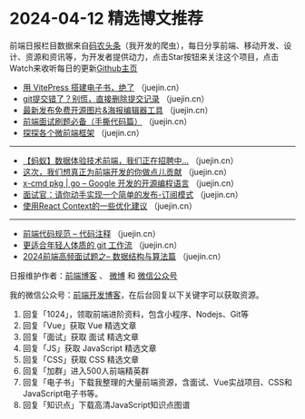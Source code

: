 # 2024-04-12 精选博文推荐

前端日报栏目数据来自[码农头条](http://toutiao.qdkfweb.cn/)（我开发的爬虫），每日分享前端、移动开发、设计、资源和资讯等，为开发者提供动力，点击Star按钮来关注这个项目，点击Watch来收听每日的更新[Github主页](https://github.com/kujian/frontendDaily)
* [用 VitePress 搭建电子书，绝了](https://juejin.cn/post/7355759709167910923) （juejin.cn）
* [git提交错了？别慌，直接删除提交记录](https://juejin.cn/post/7355692365330792488) （juejin.cn）
* [最新发布免费开源图片&amp;海报编辑器工具](https://juejin.cn/post/7356055073586315315) （juejin.cn）
* [前端面试刷题必备（手撕代码篇）](https://juejin.cn/post/7356072512444465178) （juejin.cn）
* [探探各个微前端框架](https://juejin.cn/post/7356078518096576512) （juejin.cn）

***
* [【蚂蚁】数据体验技术前端，我们正在招聘中&#8230;](https://juejin.cn/post/7355815508279640076) （juejin.cn）
* [这次，我们想真正为前端开发的你做点儿贡献](https://juejin.cn/post/7355759709167042571) （juejin.cn）
* [x-cmd pkg | go &#8211; Google 开发的开源编程语言](https://juejin.cn/post/7355394311674134580) （juejin.cn）
* [面试官：请你动手实现一个简单的发布-订阅模式](https://juejin.cn/post/7356055073586151475) （juejin.cn）
* [使用React Context的一些优化建议](https://juejin.cn/post/7355677638881050659) （juejin.cn）

***
* [前端代码规范 &#8211; 代码注释](https://juejin.cn/post/7356053925516656680) （juejin.cn）
* [更适合年轻人体质的 git 工作流](https://juejin.cn/post/7355845860683202595) （juejin.cn）
* [2024前端高频面试题之&#8211; 数据结构与算法篇](https://juejin.cn/post/7356060104565997605) （juejin.cn）

日报维护作者：[前端博客](https://qdkfweb.cn/) 、 [微博](http://weibo.com/kujian) 和 [微信公众号](https://open.weixin.qq.com/qr/code?username=caibaojian_com)

我的微信公众号：[前端开发博客](https://open.weixin.qq.com/qr/code?username=caibaojian_com)，在后台回复以下关键字可以获取资源。

1. 回复「1024」，领取前端进阶资料，包含小程序、Nodejs、Git等
2. 回复「Vue」获取 Vue 精选文章
3. 回复「面试」获取 面试 精选文章
4. 回复「JS」获取 JavaScript 精选文章
5. 回复「CSS」获取 CSS 精选文章
6. 回复「加群」进入500人前端精英群
7. 回复「电子书」下载我整理的大量前端资源，含面试、Vue实战项目、CSS和JavaScript电子书等。
8. 回复「知识点」下载高清JavaScript知识点图谱